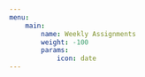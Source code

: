```yaml
---
menu:
    main:
        name: Weekly Assignments
        weight: -100
        params:
            icon: date
---
```



























































































